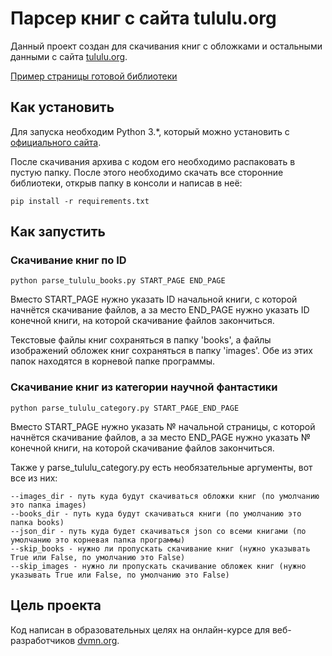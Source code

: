 # Парсер книг с сайта tululu.org

Данный проект создан для скачивания книг с обложками и остальными данными с сайта [tululu.org](https://tululu.org/).

[Пример страницы готовой библиотеки](https://notp3rl.github.io/tululu_books/pages/index1.html)
## Как установить

Для запуска необходим Python 3.*, который можно установить с [официального сайта](https://www.python.org/).

После скачивания архива с кодом его необходимо распаковать в пустую папку. После этого необходимо скачать все сторонние библиотеки, открыв папку в консоли и написав в неё:
```
pip install -r requirements.txt
```

## Как запустить
### Скачивание книг по ID
```
python parse_tululu_books.py START_PAGE END_PAGE
```
Вместо START_PAGE нужно указать ID начальной книги, с которой начнётся скачивание файлов, а за место END_PAGE нужно указать ID конечной книги, на которой скачивание файлов закончиться.

Текстовые файлы книг сохраняться в папку 'books', а файлы изображений обложек книг сохраняться в папку 'images'. Обе из этих папок находятся в корневой папке программы.

### Скачивание книг из категории научной фантастики
```
python parse_tululu_category.py START_PAGE_END_PAGE
```
Вместо START_PAGE нужно указать № начальной страницы, с которой начнётся скачивание файлов, а за место END_PAGE нужно указать № конечной книги, на которой скачивание файлов закончиться.

Также у parse_tululu_category.py есть необязательные аргументы, вот все из них:
```
--images_dir - путь куда будут скачиваться обложки книг (по умолчанию это папка images)
--books_dir - путь куда будут скачиваться книги (по умолчанию это папка books)
--json_dir - путь куда будет скачиваться json со всеми книгами (по умолчанию это корневая папка программы)
--skip_books - нужно ли пропускать скачивание книг (нужно указывать True или False, по умолчанию это False)
--skip_images - нужно ли пропускать скачивание обложек книг (нужно указывать True или False, по умолчанию это False)
```
## Цель проекта

Код написан в образовательных целях на онлайн-курсе для веб-разработчиков [dvmn.org](https://dvmn.org/).
